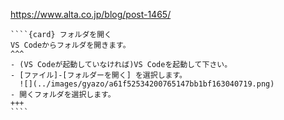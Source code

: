 https://www.alta.co.jp/blog/post-1465/
`````{div} taskcard
````{card} フォルダを開く
VS Codeからフォルダを開きます。
^^^
- (VS Codeが起動していなければ)VS Codeを起動して下さい。
- [ファイル]-[フォルダーを開く] を選択します。
  ![](../images/gyazo/a61f52534200765147bb1bf163040719.png)
- 開くフォルダを選択します。
+++
````
`````
